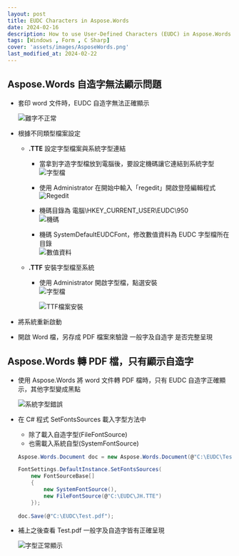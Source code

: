 ```yaml
---
layout: post
title: EUDC Characters in Aspose.Words
date: 2024-02-16
description: How to use User-Defined Characters (EUDC) in Aspose.Words
tags: [Windows , Form , C Sharp]
cover: 'assets/images/AsposeWords.png'
last_modified_at: 2024-02-22
--- 
```

## Aspose.Words 自造字無法顯示問題  

- 套印 word 文件時，EUDC 自造字無法正確顯示  
  
  ![難字不正常](https://hackmd.io/_uploads/SJn6ENEn6.png)  

- 根據不同類型檔案設定  
    - **.TTE** 設定字型檔案與系統字型連結  
        - 當拿到字造字型檔放到電腦後，要設定機碼讓它連結到系統字型  
        ![字型檔](https://hackmd.io/_uploads/Bynz4Fr3p.png)  

        - 使用 Administrator 在開始中輸入「regedit」開啟登陸編輯程式  
        ![Regedit](https://hackmd.io/_uploads/ryFKMFr3T.png)  
        
        - 機碼目錄為 電腦\HKEY_CURRENT_USER\EUDC\950  
        ![機碼](https://hackmd.io/_uploads/SJsbXKBha.png)  
        
        - 機碼 SystemDefaultEUDCFont，修改數值資料為 EUDC 字型檔所在目錄  
        ![數值資料](https://hackmd.io/_uploads/HkKKmKB3p.png)  


    - **.TTF** 安裝字型檔至系統  
        - 使用 Administrator 開啟字型檔，點選安裝  
            ![字型檔](https://hackmd.io/_uploads/Bynz4Fr3p.png)  
            
            ![TTF檔案安裝](https://hackmd.io/_uploads/B1yNGKHhp.png)  

- 將系統重新啟動  
  
- 開啟 Word 檔，另存成 PDF 檔案來驗證 一般字及自造字 是否完整呈現  


## Aspose.Words 轉 PDF 檔，只有顯示自造字  

- 使用 Aspose.Words 將 word 文件轉 PDF 檔時，只有 EUDC 自造字正確顯示，其他字型變成黑點  
  
  ![系統字型錯誤](https://hackmd.io/_uploads/SJBMHNN26.png)  
  
- 在 C# 程式 SetFontsSources 載入字型方法中  
    - 除了載入自造字型(FileFontSource)  
    - 也需載入系統自型(SystemFontSource)  

    ```csharp
    Aspose.Words.Document doc = new Aspose.Words.Document(@"C:\EUDC\Test.doc");

    FontSettings.DefaultInstance.SetFontsSources(
        new FontSourceBase[]
        { 
            new SystemFontSource(), 
            new FileFontSource(@"C:\EUDC\JH.TTE") 
        });
        
    doc.Save(@"C:\EUDC\Test.pdf");
    ```
- 補上之後查看 Test.pdf 一般字及自造字皆有正確呈現  
  
  ![字型正常顯示](https://hackmd.io/_uploads/r1drBVNhp.png)  
